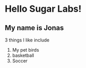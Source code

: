 # Hello Sugar Labs!

## My name is Jonas

3 things  I like include 

  1. My pet birds
  2. basketball
  3. Soccer
